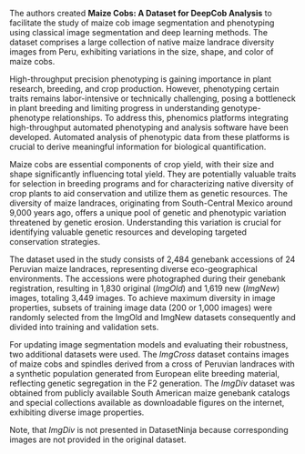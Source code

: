 The authors created **Maize Cobs: A Dataset for DeepCob Analysis** to facilitate the study of maize cob image segmentation and phenotyping using classical image segmentation and deep learning methods. The dataset comprises a large collection of native maize landrace diversity images from Peru, exhibiting variations in the size, shape, and color of maize cobs.

High-throughput precision phenotyping is gaining importance in plant research, breeding, and crop production. However, phenotyping certain traits remains labor-intensive or technically challenging, posing a bottleneck in plant breeding and limiting progress in understanding genotype-phenotype relationships. To address this, phenomics platforms integrating high-throughput automated phenotyping and analysis software have been developed. Automated analysis of phenotypic data from these platforms is crucial to derive meaningful information for biological quantification.

Maize cobs are essential components of crop yield, with their size and shape significantly influencing total yield. They are potentially valuable traits for selection in breeding programs and for characterizing native diversity of crop plants to aid conservation and utilize them as genetic resources. The diversity of maize landraces, originating from South-Central Mexico around 9,000 years ago, offers a unique pool of genetic and phenotypic variation threatened by genetic erosion. Understanding this variation is crucial for identifying valuable genetic resources and developing targeted conservation strategies.

The dataset used in the study consists of 2,484 genebank accessions of 24 Peruvian maize landraces, representing diverse eco-geographical environments. The accessions were photographed during their genebank registration, resulting in 1,830 original (*ImgOld*) and 1,619 new (*ImgNew*) images, totaling 3,449 images. To achieve maximum diversity in image properties, subsets of training image data (200 or 1,000 images) were randomly selected from the ImgOld and ImgNew datasets consequently and divided into training and validation sets.

For updating image segmentation models and evaluating their robustness, two additional datasets were used. The *ImgCross* dataset contains images of maize cobs and spindles derived from a cross of Peruvian landraces with a synthetic population generated from European elite breeding material, reflecting genetic segregation in the F2 generation. The *ImgDiv* dataset was obtained from publicly available South American maize genebank catalogs and special collections available as downloadable figures on the internet, exhibiting diverse image properties. 

Note, that *ImgDiv* is not presented in DatasetNinja because corresponding images are not provided in the original dataset.
